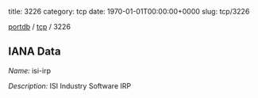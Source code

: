 title: 3226
category: tcp
date: 1970-01-01T00:00:00+0000
slug: tcp/3226

[portdb](/) / [tcp](/category/tcp.html) / 3226


## IANA Data

_Name:_ isi-irp

_Description:_ ISI Industry Software IRP

